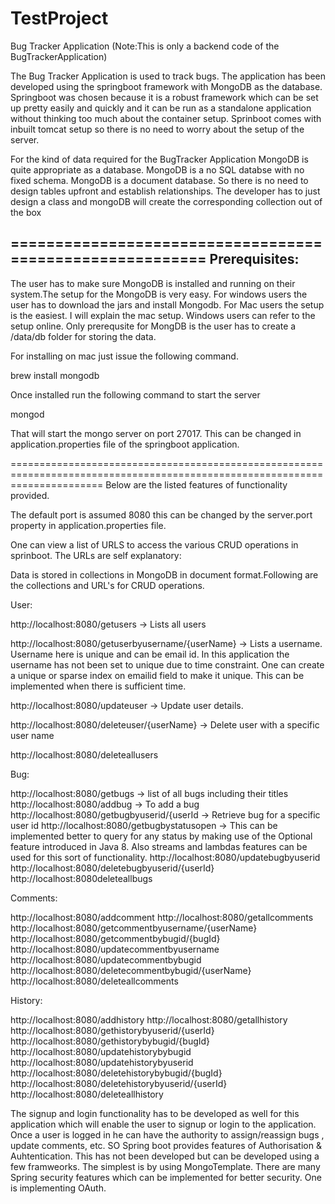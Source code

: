 # TestProject
Bug Tracker Application (Note:This is only a backend code of the BugTrackerApplication)

The  Bug Tracker Application is used to track bugs. The application has been developed using the springboot framework 
with MongoDB as the database. Springboot was chosen because it is a robust framework which can be set up pretty easily
and quickly and it can be run as a standalone application without thinking too much about the container setup. Sprinboot
comes with inbuilt tomcat setup so there is no need to worry about the setup of the server. 

For the kind of data required for the BugTracker Application MongoDB is quite appropriate as a database. MongoDB is a 
no SQL databse with no fixed schema. MongoDB is a document database. So there is no need to design tables upfront and
establish relationships. The developer has to just design a class and mongoDB will create the corresponding collection
out of the box

=========================================================
Prerequisites:
---------------------------------------------------------
The user has to make sure MongoDB is installed and running on their system.The setup for the MongoDB is very easy. 
For windows users the user has to download the jars and install Mongodb. 
For Mac users the setup is the easiest. I will explain the mac setup. Windows users can refer to the setup online.
Only prerequsite for MongDB is the user has to create a /data/db folder for storing the data.

For installing on mac just issue the following command.

brew install mongodb

Once installed run the following command to start the server

mongod

That will start the mongo server on port 27017. This can be changed in application.properties file of the springboot application.

============================================================================================================================
Below are the listed features of functionality provided.

The default port is assumed 8080 this can be changed by the server.port property in application.properties file.

One can view a list of URLS to access the various CRUD operations in sprinboot. The URLs are self explanatory:

Data is stored in collections in MongoDB in document format.Following are the collections and URL's for CRUD operations.

User:

http://localhost:8080/getusers -> Lists all users

http://localhost:8080/getuserbyusername/{userName} -> Lists a username. Username here is unique and can be email id.
In this application the username has not been set to unique due to time constraint. One can create a unique 
or sparse index on emailid field to make it unique. This can be implemented when there is sufficient time. 

http://localhost:8080/updateuser -> Update user details.

http://localhost:8080/deleteuser/{userName} -> Delete user with a specific user name

http://localhost:8080/deleteallusers

Bug: 

http://localhost:8080/getbugs -> list of all bugs including their titles
http://localhost:8080/addbug -> To add a bug
http://localhost:8080/getbugbyuserid/{userId -> Retrieve bug for a specific user id
http://localhost:8080/getbugbystatusopen -> This can be implemented better to query for any status by making use of the Optional feature introduced in Java 8. Also streams and lambdas features can be used for this sort of functionality.
http://localhost:8080/updatebugbyuserid 
http://localhost:8080/deletebugbyuserid/{userId}
http://localhost:8080deleteallbugs

Comments:

http://localhost:8080/addcomment
http://localhost:8080/getallcomments
http://localhost:8080/getcommentbyusername/{userName}
http://localhost:8080/getcommentbybugid/{bugId}
http://localhost:8080/updatecommentbyusername
http://localhost:8080/updatecommentbybugid
http://localhost:8080/deletecommentbybugid/{userName}
http://localhost:8080/deleteallcomments

History:

http://localhost:8080/addhistory
http://localhost:8080/getallhistory
http://localhost:8080/gethistorybyuserid/{userId}
http://localhost:8080/gethistorybybugid/{bugId}
http://localhost:8080/updatehistorybybugid
http://localhost:8080/updatehistorybyuserid
http://localhost:8080/deletehistorybybugid/{bugId}
http://localhost:8080/deletehistorybyuserid/{userId}
http://localhost:8080/deleteallhistory

The signup and login functionality has to be developed as well for this application which will enable the user to signup
or login to the application. Once a user is logged in he can have the authority to assign/reassign bugs , update comments,
etc. SO Spring boot provides features of Authorisation & Auhtentication. This has not been developed but can be developed using a few framweorks. The simplest is by using MongoTemplate. There are many Spring security features which can be implemented for better security. One is implementing OAuth.



